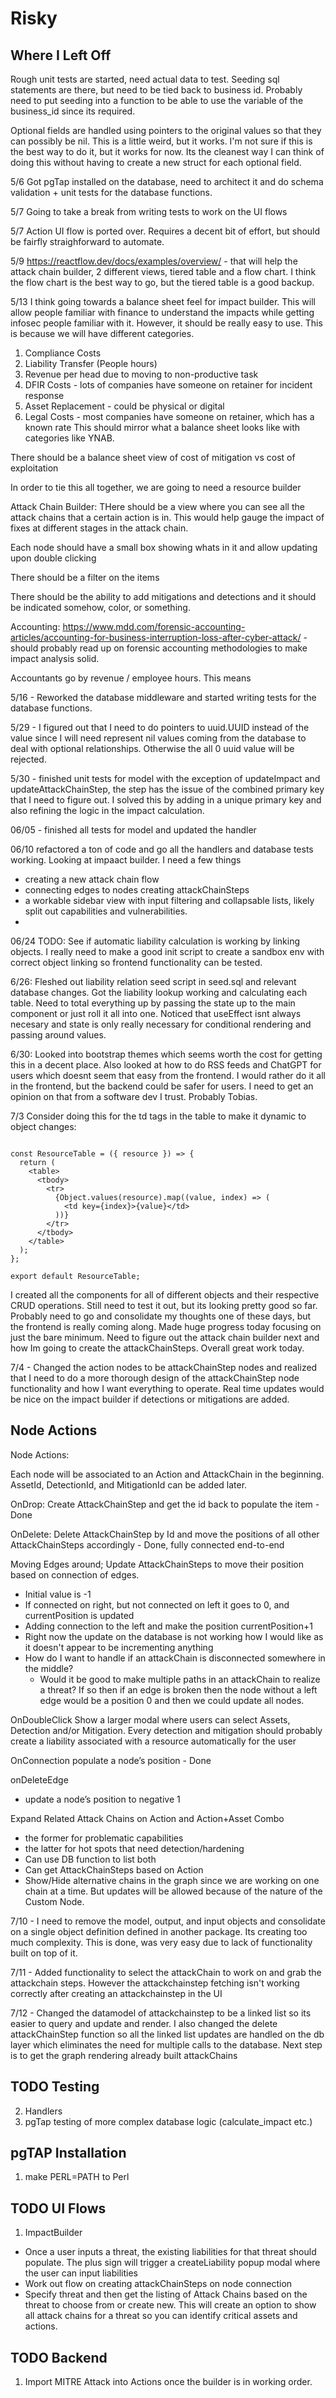 # Risky

## Where I Left Off
Rough unit tests are started, need actual data to test. Seeding sql statements are there, but need to be tied back to business id. Probably need to put seeding into a function to be able to use the variable of the business_id since its required.

Optional fields are handled using pointers to the original values so that they can possibly be nil. This is a little weird, but it works. I'm not sure if this is the best way to do it, but it works for now. Its the cleanest way I can think of doing this without having to create a new struct for each optional field.

5/6 Got pgTap installed on the database, need to architect it and do schema validation + unit tests for the database functions.

5/7 Going to take a break from writing tests to work on the UI flows

5/7 Action UI flow is ported over. Requires a decent bit of effort, but should be fairfly straighforward to automate.

5/9 https://reactflow.dev/docs/examples/overview/ - that will help the attack chain builder, 2 different views, tiered table and a flow chart. I think the flow chart is the best way to go, but the tiered table is a good backup.

5/13 I think going towards a balance sheet feel for impact builder. This will allow people familiar with finance to understand the impacts while getting infosec people familiar with it. However, it should be really easy to use. This is because we will have different categories.
1. Compliance Costs
2. Liability Transfer (People hours)
3. Revenue per head due to moving to non-productive task
4. DFIR Costs - lots of companies have someone on retainer for incident response
5. Asset Replacement - could be physical or digital
6. Legal Costs - most companies have someone on retainer, which has a known rate
This should mirror what a balance sheet looks like with categories like YNAB. 

There should be a balance sheet view of cost of mitigation vs cost of exploitation

In order to tie this all together, we are going to need a resource builder 


Attack Chain Builder:
THere should be a view where you can see all the attack chains that a certain action is in. This would help gauge the impact of fixes at different stages in the attack chain.

Each node should have a small box showing whats in it and allow updating upon double clicking

There should be a filter on the items

There should be the ability to add mitigations and detections and it should be indicated somehow, color, or something.


Accounting:
https://www.mdd.com/forensic-accounting-articles/accounting-for-business-interruption-loss-after-cyber-attack/ - should probably read up on forensic accounting methodologies to make impact analysis solid.

Accountants go by revenue / employee hours. This means

5/16 - Reworked the database middleware and started writing tests for the database functions.

5/29 - I figured out that I need to do pointers to uuid.UUID instead of the value since I will need represent nil values coming from the database to deal with optional relationships. Otherwise the all 0 uuid value will be rejected. 

5/30 - finished unit tests for model with the exception of updateImpact and updateAttackChainStep, the step has the issue of the combined primary key that I need to figure out. I solved this by adding in a unique primary key and also refining the logic in the impact calculation.

06/05 - finished all tests for model and updated the handler

06/10 refactored a ton of code and go all the handlers and database tests working. Looking at impaact builder. I need a few things
- creating a new attack chain flow
- connecting edges to nodes creating attackChainSteps
- a workable sidebar view with input filtering and collapsable lists, likely split out capabilities and vulnerabilities.
- 

06/24 TODO: See if automatic liability calculation is working by linking objects. I really need to make a good init script to create a sandbox env with correct object linking so frontend functionality can be tested.

6/26: Fleshed out liability relation seed script in seed.sql and relevant database changes. Got the liability lookup working and calculating each table. Need to total everything up by passing the state up to the main component or just roll it all into one. Noticed that useEffect isnt always necesary and state is only really necessary for conditional rendering and passing around values.

6/30: Looked into bootstrap themes which seems worth the cost for getting this in a decent place. Also looked at how to do RSS feeds and ChatGPT for users which doesnt seem that easy from the frontend. I would rather do it all in the frontend, but the backend could be safer for users. I need to get an opinion on that from a software dev I trust. Probably Tobias.


7/3
Consider doing this for the td tags in the table to make it dynamic to object changes:
```import React from 'react';

const ResourceTable = ({ resource }) => {
  return (
    <table>
      <tbody>
        <tr>       
          {Object.values(resource).map((value, index) => (
            <td key={index}>{value}</td>
          ))}
        </tr>
      </tbody>
    </table>
  );
};

export default ResourceTable;
```

I created all the components for all of different objects and their respective CRUD operations. Still need to test it out, but its looking pretty good so far. Probably need to go and consolidate my thoughts one of these days, but the frontend is really coming along. Made huge progress today focusing on just the bare minimum. Need to figure out the attack chain builder next and how Im going to create the attackChainSteps. Overall great work today.


7/4 - Changed the action nodes to be attackChainStep nodes and realized that I need to do a more thorough design of the attackChainStep node functionality and how I want everything to operate. Real time updates would be nice on the impact builder if
detections or mitigations are added.


## Node Actions
Node Actions:

Each node will be associated to an Action and AttackChain in the beginning. AssetId, DetectionId, and MitigationId can be added later.

OnDrop:
Create AttackChainStep and get the id back to populate the item - Done

OnDelete:
Delete AttackChainStep by Id and move the positions of all other AttackChainSteps accordingly - Done, fully connected end-to-end

Moving Edges around;
Update AttackChainSteps to move their position based on connection of edges.
- Initial value is -1
- If connected on right, but not connected on left it goes to 0, and currentPosition is updated
- Adding connection to the left and make the position currentPosition+1
- Right now the update on the database is not working how I would like as it doesn't appear to be incrementing anything
- How do I want to handle if an attackChain is disconnected somewhere in the middle?
  - Would it be good to make multiple paths in an attackChain to realize a threat? If so then if an edge is broken
    then the node without a left edge would be a position 0 and then we could update all nodes.

OnDoubleClick
Show a larger modal where users can select Assets, Detection and/or Mitigation.
Every detection and mitigation should probably create a liability associated with a resource automatically for the user

OnConnection
populate a node’s position - Done

onDeleteEdge
- update a node’s position to negative 1 

Expand Related Attack Chains on Action and Action+Asset Combo
- the former for problematic capabilities
- the latter for hot spots that need detection/hardening
- Can use DB function to list both
- Can get AttackChainSteps based on Action
- Show/Hide alternative chains in the graph since we are working on one chain at a time. But updates will be
allowed because of the nature of the Custom Node. 

7/10 - I need to remove the model, output, and input objects and consolidate on a single object definition defined in another package. Its creating too much complexity. This is done, was very easy due to lack of functionality built on top of it.

7/11 - Added functionality to select the attackChain to work on and grab the attackchain steps. However
the attackchainstep fetching isn't working correctly after creating an attackchainstep in the UI

7/12 - Changed the datamodel of attackchainstep to be a linked list so its easier to query and update and render.
I also changed the delete attackChainStep function so all the linked list updates are handled on the db layer which
eliminates the need for multiple calls to the database. Next step is to get the graph rendering already built attackChains



## TODO Testing
2. Handlers
4. pgTap testing of more complex database logic (calculate_impact etc.)

## pgTAP Installation
1. make PERL=PATH to Perl


## TODO UI Flows
1. ImpactBuilder
- Once a user inputs a threat, the existing liabilities for that threat should populate. The plus sign will trigger a createLiability popup modal where the user can input liabilities 
- Work out flow on creating attackChainSteps on node connection
- Specify threat and then get the listing of Attack Chains based on the threat to choose from or create new. This will create an option to show all attack chains for a threat so you can identify critical assets and actions.


## TODO Backend
1. Import MITRE Attack into Actions once the builder is in working order.